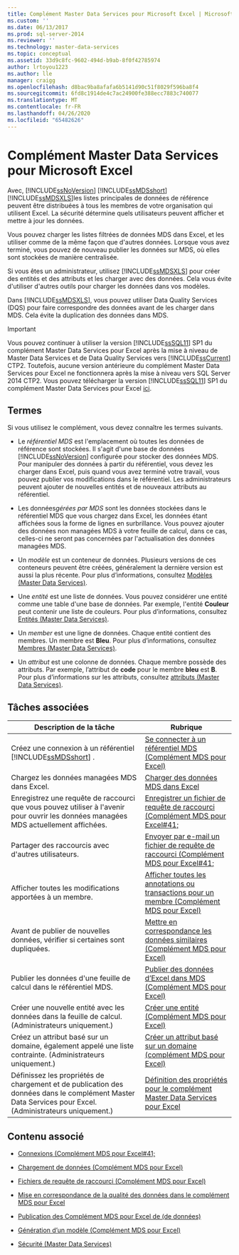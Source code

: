 ```yaml
---
title: Complément Master Data Services pour Microsoft Excel | Microsoft Docs
ms.custom: ''
ms.date: 06/13/2017
ms.prod: sql-server-2014
ms.reviewer: ''
ms.technology: master-data-services
ms.topic: conceptual
ms.assetid: 33d9c8fc-9602-494d-b9ab-8f0f42785974
author: lrtoyou1223
ms.author: lle
manager: craigg
ms.openlocfilehash: d8bac9ba8afafa6b5141d90c51f8029f596ba8f4
ms.sourcegitcommit: 6fd8c1914de4c7ac24900fe388ecc7883c740077
ms.translationtype: MT
ms.contentlocale: fr-FR
ms.lasthandoff: 04/26/2020
ms.locfileid: "65482626"
---
```

# <a name="master-data-services-add-in-for-microsoft-excel"></a>Complément Master Data Services pour Microsoft Excel
  Avec, [!INCLUDE[ssNoVersion](../../includes/ssnoversion-md.md)] [!INCLUDE[ssMDSshort](../../includes/ssmdsshort-md.md)] [!INCLUDE[ssMDSXLS](../../includes/ssmdsxls-md.md)]les listes principales de données de référence peuvent être distribuées à tous les membres de votre organisation qui utilisent Excel. La sécurité détermine quels utilisateurs peuvent afficher et mettre à jour les données.  
  
 Vous pouvez charger les listes filtrées de données MDS dans Excel, et les utiliser comme de la même façon que d'autres données. Lorsque vous avez terminé, vous pouvez de nouveau publier les données sur MDS, où elles sont stockées de manière centralisée.  
  
 Si vous êtes un administrateur, utilisez [!INCLUDE[ssMDSXLS](../../includes/ssmdsxls-md.md)] pour créer des entités et des attributs et les charger avec des données. Cela vous évite d'utiliser d'autres outils pour charger les données dans vos modèles.  
  
 Dans [!INCLUDE[ssMDSXLS](../../includes/ssmdsxls-md.md)], vous pouvez utiliser Data Quality Services (DQS) pour faire correspondre des données avant de les charger dans MDS. Cela évite la duplication des données dans MDS.  
  
> [!IMPORTANT]  
>  Vous pouvez continuer à utiliser la version [!INCLUDE[ssSQL11](../../includes/sssql11-md.md)] SP1 du complément Master Data Services pour Excel après la mise à niveau de Master Data Services et de Data Quality Services vers [!INCLUDE[ssCurrent](../../includes/sscurrent-md.md)] CTP2. Toutefois, aucune version antérieure du complément Master Data Services pour Excel ne fonctionnera après la mise à niveau vers SQL Server 2014 CTP2. Vous pouvez télécharger la version [!INCLUDE[ssSQL11](../../includes/sssql11-md.md)] SP1 du complément Master Data Services pour Excel [ici](https://go.microsoft.com/fwlink/?LinkId=328664).  
  
## <a name="terms"></a>Termes  
 Si vous utilisez le complément, vous devez connaître les termes suivants.  
  
-   Le *référentiel MDS* est l'emplacement où toutes les données de référence sont stockées. Il s'agit d'une base de données [!INCLUDE[ssNoVersion](../../includes/ssnoversion-md.md)] configurée pour stocker des données MDS. Pour manipuler des données à partir du référentiel, vous devez les charger dans Excel, puis quand vous avez terminé votre travail, vous pouvez publier vos modifications dans le référentiel. Les administrateurs peuvent ajouter de nouvelles entités et de nouveaux attributs au référentiel.  
  
-   Les données*gérées par MDS* sont les données stockées dans le référentiel MDS que vous chargez dans Excel, les données étant affichées sous la forme de lignes en surbrillance. Vous pouvez ajouter des données non managées MDS à votre feuille de calcul, dans ce cas, celles-ci ne seront pas concernées par l'actualisation des données managées MDS.  
  
-   Un *modèle* est un conteneur de données. Plusieurs versions de ces conteneurs peuvent être créées, généralement la dernière version est aussi la plus récente. Pour plus d’informations, consultez [Modèles &#40;Master Data Services&#41;](../models-master-data-services.md).  
  
-   Une *entité* est une liste de données. Vous pouvez considérer une entité comme une table d'une base de données. Par exemple, l'entité **Couleur** peut contenir une liste de couleurs. Pour plus d’informations, consultez [Entités &#40;Master Data Services&#41;](../entities-master-data-services.md).  
  
-   Un *member* est une ligne de données. Chaque entité contient des membres. Un membre est **Bleu**. Pour plus d’informations, consultez [Membres &#40;Master Data Services&#41;](../members-master-data-services.md).  
  
-   Un *attribut* est une colonne de données. Chaque membre possède des attributs. Par exemple, l’attribut de **code** pour le membre **bleu** est **B**. Pour plus d’informations sur les attributs, consultez [attributs &#40;Master Data Services&#41;](../attributes-master-data-services.md).  
  
## <a name="related-tasks"></a>Tâches associées  
  
|Description de la tâche|Rubrique|  
|----------------------|-----------|  
|Créez une connexion à un référentiel [!INCLUDE[ssMDSshort](../../includes/ssmdsshort-md.md)] .|[Se connecter à un référentiel MDS &#40;Complément MDS pour Excel&#41;](connect-to-an-mds-repository-mds-add-in-for-excel.md)|  
|Chargez les données managées MDS dans Excel.|[Charger des données MDS dans Excel](export-data-to-excel-from-master-data-services.md)|  
|Enregistrez une requête de raccourci que vous pouvez utiliser à l'avenir pour ouvrir les données managées MDS actuellement affichées.|[Enregistrer un fichier de requête de raccourci &#40;Complément MDS pour Excel#41;](save-a-shortcut-query-file-mds-add-in-for-excel.md)|  
|Partager des raccourcis avec d'autres utilisateurs.|[Envoyer par e-mail un fichier de requête de raccourci &#40;Complément MDS pour Excel#41;](email-a-shortcut-query-file-mds-add-in-for-excel.md)|  
|Afficher toutes les modifications apportées à un membre.|[Afficher toutes les annotations ou transactions pour un membre &#40;Complément MDS pour Excel&#41;](view-all-annotations-or-transactions-for-a-member-mds-add-in-for-excel.md)|  
|Avant de publier de nouvelles données, vérifier si certaines sont dupliquées.|[Mettre en correspondance les données similaires &#40;Complément MDS pour Excel&#41;](match-similar-data-mds-add-in-for-excel.md)|  
|Publier les données d'une feuille de calcul dans le référentiel MDS.|[Publier des données d’Excel dans MDS &#40;Complément MDS pour Excel&#41;](import-data-from-excel-to-master-data-services-mds-add-in-for-excel.md)|  
|Créer une nouvelle entité avec les données dans la feuille de calcul. (Administrateurs uniquement.)|[Créer une entité &#40;Complément MDS pour Excel&#41;](create-an-entity-mds-add-in-for-excel.md)|  
|Créez un attribut basé sur un domaine, également appelé une liste contrainte. (Administrateurs uniquement.)|[Créer un attribut basé sur un domaine &#40;complément MDS pour Excel&#41;](create-a-domain-based-attribute-mds-add-in-for-excel.md)|  
|Définissez les propriétés de chargement et de publication des données dans le complément Master Data Services pour Excel. (Administrateurs uniquement.)|[Définition des propriétés pour le complément Master Data Services pour Excel](setting-properties-for-master-data-services-add-in-for-excel.md)|  
  
## <a name="related-content"></a>Contenu associé  
  
-   [Connexions &#40;Complément MDS pour Excel#41;](connections-mds-add-in-for-excel.md)  
  
-   [Chargement de données &#40;Complément MDS pour Excel&#41;](overview-exporting-data-to-excel-mds-add-in-for-excel.md)  
  
-   [Fichiers de requête de raccourci &#40;Complément MDS pour Excel&#41;](shortcut-query-files-mds-add-in-for-excel.md)  
  
-   [Mise en correspondance de la qualité des données dans le complément MDS pour Excel](data-quality-matching-in-the-mds-add-in-for-excel.md)  
  
-   [Publication des Complément MDS pour Excel de &#40;de données&#41;](overview-importing-data-from-excel-mds-add-in-for-excel.md)  
  
-   [Génération d’un modèle &#40;Complément MDS pour Excel&#41;](building-a-model-mds-add-in-for-excel.md)  
  
-   [Sécurité &#40;Master Data Services&#41;](../security-master-data-services.md)  
  
  
